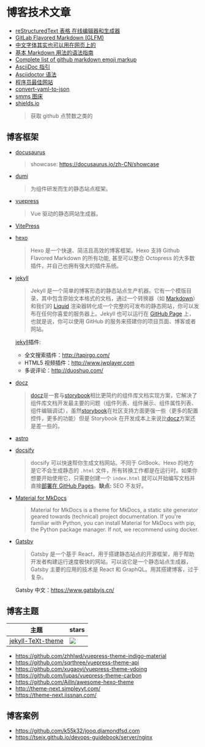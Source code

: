 # 博客技术文章

- [reStructuredText 表格 在线编辑器和生成器](https://tableconvert.com/zh-cn/restructuredtext-generator)
- [GitLab Flavored Markdown (GLFM)](https://docs.gitlab.com/user/markdown/)
- [中文字体其实也可以用在网页上的](https://hxgdzyuyi.github.io/blog/chinese-subset.html)
- [基本 Markdown 用法的语法指南](https://learn.microsoft.com/zh-cn/azure/devops/project/wiki/markdown-guidance?view=azure-devops)
- [Complete list of github markdown emoji markup](https://gist.github.com/rxaviers/7360908)
- [AsciiDoc 指引](https://meniny.cn/docs/asciidoc/#_%E7%AE%80%E4%BB%8B)
- [Asciidoctor 语法](https://www.vicsys.com.tw/zh-hans/tech/winlin/adoc-syntax.html)
- [程序员最佳网站](https://zhuanlan.zhihu.com/p/38034296)
- [convert-yaml-to-json](https://www.json2yaml.com/convert-yaml-to-json)
- [smms 图床](https://smms.app/)
- [shields.io](https://shields.io/)
  > 获取 github 点赞数之类的

## 博客框架

- [docusaurus](https://www.docusaurus.cn/docs)
  > showcase: https://docusaurus.io/zh-CN/showcase
- [dumi](https://d.umijs.org/)
  > 为组件研发而生的静态站点框架。
- [vuepress](https://vuepress.vuejs.org/zh/)
  > Vue 驱动的静态网站生成器。
- [VitePress](https://vitepress.dev/)
- [hexo](https://hexo.io/)
  > Hexo 是一个快速、简洁且高效的博客框架。Hexo 支持 Github Flavored Markdown 的所有功能, 甚至可以整合 Octopress 的大多数插件，并自己也拥有强大的插件系统。
- [jekyll](http://jekyllcn.com/)

  > Jekyll 是一个简单的博客形态的静态站点生产机器。它有一个模版目录，其中包含原始文本格式的文档，通过一个转换器（如 [Markdown](http://daringfireball.net/projects/markdown/)）和我们的 [Liquid](https://github.com/Shopify/liquid/wiki) 渲染器转化成一个完整的可发布的静态网站，你可以发布在任何你喜爱的服务器上。Jekyll 也可以运行在 [GitHub Page](http://pages.github.com/) 上，也就是说，你可以使用 GitHub 的服务来搭建你的项目页面、博客或者网站。

  [jekyll](http://jekyllcn.com/)插件:

  - 全文搜索插件：<http://tapirgo.com/>
  - HTML5 视频插件：<http://www.jwplayer.com>
  - 多说评论：<http://duoshuo.com/>

- [docz](https://github.com/doczjs/docz)
  > [docz](https://github.com/doczjs/docz)是一套与[storybook](https://github.com/storybookjs/storybook)相比更简约的组件库文档实现方案，它解决了组件库文档开发最主要的问题（组件列表、组件展示、组件属性列表、组件编辑调试），虽然[storybook](https://github.com/storybookjs/storybook)在社区支持方面更强一些（更多的配置控件，更多的功能）但是 Storybook 在开发成本上来说比[docz](https://github.com/doczjs/docz)方案还是差一些的。
- [astro](https://docs.astro.build/zh-cn/getting-started/)
- [docsify](https://docsify.js.org/#/zh-cn/)

  > docsify 可以快速帮你生成文档网站。不同于 GitBook、Hexo 的地方是它不会生成静态的 `.html` 文件，所有转换工作都是在运行时。如果你想要开始使用它，只需要创建一个 `index.html` 就可以开始编写文档并直接[部署在 GitHub Pages](https://docsify.js.org/#/zh-cn/deploy)。**缺点:** SEO 不友好。

- [Material for MkDocs](https://squidfunk.github.io/mkdocs-material/)

  > Material for MkDocs is a theme for MkDocs, a static site generator geared towards (technical) project documentation. If you're familiar with Python, you can install Material for MkDocs with pip, the Python package manager. If not, we recommend using docker.

- [Gatsby](https://www.gatsbyjs.com/)

  > Gatsby 是一个基于 React，用于搭建静态站点的开源框架，用于帮助开发者构建运行速度极快的网站。可以说它是一个静态站点生成器，Gatsby 主要的应用的技术是 React 和 GraphQL。用其搭建博客，过于复杂。

  Gatsby 中文：https://www.gatsbyjs.cn/

## 博客主题

| 主题                                                                | stars                                                                             |
| ------------------------------------------------------------------- | --------------------------------------------------------------------------------- |
| [jekyll-TeXt-theme](https://github.com/kitian616/jekyll-TeXt-theme) | ![](https://img.shields.io/github/stars/kitian616/jekyll-TeXt-theme?style=social) |

- https://github.com/zhhlwd/vuepress-theme-indigo-material
- https://github.com/sqrthree/vuepress-theme-api
- https://github.com/xugaoyi/vuepress-theme-vdoing
- https://github.com/lupas/vuepress-theme-carbon
- https://github.com/Ailln/awesome-hexo-theme
- http://theme-next.simpleyyt.com/
- https://theme-next.iissnan.com/

## 博客案例

- https://github.com/k55k32/jooq.diamondfsd.com
- https://tsejx.github.io/devops-guidebook/server/nginx

